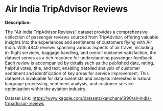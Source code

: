 # Air India TripAdvisor Reviews

**Description:**

The "Air India TripAdvisor Reviews" dataset provides a comprehensive collection of passenger reviews sourced from TripAdvisor, offering valuable insights into the experiences and sentiments of customers flying with Air India. With 4840 reviews spanning various aspects of air travel, including in-flight services, baggage handling, and overall customer satisfaction, the dataset serves as a rich resource for understanding passenger feedback. Each review is accompanied by details such as the published date, rating, helpful votes, title, and text, enabling detailed analysis of customer sentiment and identification of key areas for service improvement. This dataset is invaluable for data scientists and analysts interested in natural language processing, sentiment analysis, and customer service optimization within the aviation industry.

Dataset Link: https://www.kaggle.com/datasets/kanchana1990/air-india-tripadvisor-reviews
